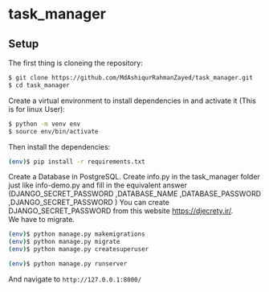 # task_manager

## Setup
The first thing is cloneing the repository:
```sh
$ git clone https://github.com/MdAshiqurRahmanZayed/task_manager.git
$ cd task_manager 
```
Create a virtual environment to install dependencies in and activate it (This is for linux User):
```sh
$ python -m venv env
$ source env/bin/activate
```
Then install the dependencies:
```sh
(env)$ pip install -r requirements.txt
```
Create a Database in PostgreSQL.
Create info.py in the task_manager folder just like info-demo.py and fill in the equivalent answer (DJANGO_SECRET_PASSWORD ,DATABASE_NAME ,DATABASE_PASSWORD ,DJANGO_SECRET_PASSWORD ) You can create DJANGO_SECRET_PASSWORD from this website https://djecrety.ir/. <br>
We have to migrate.
```sh
(env)$ python manage.py makemigrations 
(env)$ python manage.py migrate 
(env)$ python manage.py createsuperuser
```
```sh
(env)$ python manage.py runserver
```
And navigate to `http://127.0.0.1:8000/`<br>
